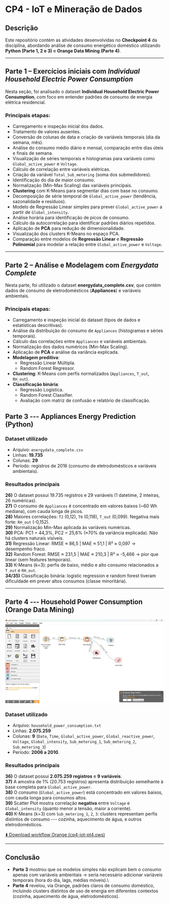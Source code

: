 # CP4 - IoT e Mineração de Dados

## Descrição

Este repositório contém as atividades desenvolvidas no **Checkpoint 4**
da disciplina, abordando análise de consumo energético doméstico
utilizando **Python (Parte 1, 2 e 3)** e **Orange Data Mining (Parte 4)**.

------------------------------------------------------------------------

## Parte 1 – Exercícios iniciais com *Individual Household Electric Power Consumption*

Nesta seção, foi analisado o dataset **Individual Household Electric Power Consumption**, com foco em entender padrões de consumo de energia elétrica residencial.  

### Principais etapas:
- Carregamento e inspeção inicial dos dados.  
- Tratamento de valores ausentes.  
- Conversão de colunas de data e criação de variáveis temporais (dia da semana, mês).  
- Análise do consumo médio diário e mensal, comparação entre dias úteis e finais de semana.  
- Visualização de séries temporais e histogramas para variáveis como `Global_active_power` e `Voltage`.  
- Cálculo de correlação entre variáveis elétricas.  
- Criação da variável `Total_Sub_metering` (soma dos submedidores).  
- Identificação do dia de maior consumo.  
- Normalização (Min-Max Scaling) das variáveis principais.  
- **Clustering** com K-Means para segmentar dias com base no consumo.  
- Decomposição de série temporal de `Global_active_power` (tendência, sazonalidade e resíduos).  
- Modelo de Regressão Linear simples para prever `Global_active_power` a partir de `Global_intensity`.  
- Análise horária para identificação de picos de consumo.  
- Cálculo da autocorrelação para identificar padrões diários repetidos.  
- Aplicação de **PCA** para redução de dimensionalidade.  
- Visualização dos clusters K-Means no espaço PCA.  
- Comparação entre modelos de **Regressão Linear** e **Regressão Polinomial** para modelar a relação entre `Global_active_power` e `Voltage`.  

---

## Parte 2 – Análise e Modelagem com *Energydata Complete*

Nesta parte, foi utilizado o dataset **energydata_complete.csv**, que contém dados de consumo de eletrodomésticos (**Appliances**) e variáveis ambientais.  

### Principais etapas:
- Carregamento e inspeção inicial do dataset (tipos de dados e estatísticas descritivas).  
- Análise da distribuição do consumo de `Appliances` (histogramas e séries temporais).  
- Cálculo das correlações entre `Appliances` e variáveis ambientais.  
- Normalização dos dados numéricos (Min-Max Scaling).  
- Aplicação de **PCA** e análise da variância explicada.  
- **Modelagem preditiva**:  
  - Regressão Linear Múltipla.  
  - Random Forest Regressor.  
- **Clustering**: K-Means com perfis normalizados (`Appliances`, `T_out`, `RH_out`).  
- **Classificação binária**:  
  - Regressão Logística.  
  - Random Forest Classifier.  
  - Avaliação com matriz de confusão e relatório de classificação.  


## Parte 3 --- Appliances Energy Prediction (Python)

### Dataset utilizado

-   Arquivo: `energydata_complete.csv`
-   Linhas: **19.735**
-   Colunas: **29**
-   Período: registros de 2016 (consumo de eletrodomésticos e variáveis
    ambientais).

### Resultados principais

**26)** O dataset possui 19.735 registros e 29 variáveis (1 datetime, 2
inteiras, 26 numéricas).\
**27)** O consumo de `Appliances` é concentrado em valores baixos (\~60
Wh mediana), com cauda longa de picos.\
**28)** Maiores correlações: `T2` (0,12), `T6` (0,118), `T_out` (0,099).
Negativa mais forte: `RH_out` (-0,152).\
**29)** Normalização Min-Max aplicada às variáveis numéricas.\
**30)** PCA: PC1 = 44,3%, PC2 = 25,6% (≈70% da variância explicada). Não
há clusters naturais visíveis.\
**31)** Regressão Linear: RMSE ≈ 86,5 \| MAE ≈ 51,1 \| R² ≈ 0,097 →
desempenho fraco.\
**32)** Random Forest: RMSE ≈ 231,5 \| MAE ≈ 210,3 \| R² ≈ -5,466 → pior
que linear (sem features temporais).\
**33)** K-Means (k=3): perfis de baixo, médio e alto consumo
relacionados a `T_out` e `RH_out`.\
**34/35)** Classificação binária: logistic regression e random forest
tiveram dificuldade em prever altos consumos (classe minoritária).

------------------------------------------------------------------------

## Parte 4 --- Household Power Consumption (Orange Data Mining)
![Imagem Orange](https://github.com/raphatatto/cp4-iot/blob/main/img/imagem.jpg)
### Dataset utilizado

-   Arquivo: `household_power_consumption.txt`
-   Linhas: **2.075.259**
-   Colunas: **9** (`Date`, `Time`, `Global_active_power`,
    `Global_reactive_power`, `Voltage`, `Global_intensity`,
    `Sub_metering_1`, `Sub_metering_2`, `Sub_metering_3`)
-   Período: **2006 a 2010**.

### Resultados principais

**36)** O dataset possui **2.075.259 registros** e **9 variáveis**.\
**37)** A amostra de 1% (20.753 registros) apresenta distribuição
semelhante à base completa para `Global_active_power`.\
**38)** O consumo (`Global_active_power`) está concentrado em valores
baixos, com cauda longa para consumos altos.\
**39)** Scatter Plot mostra correlação **negativa** entre `Voltage` e
`Global_intensity` (quanto menor a tensão, maior a corrente).\
**40)** K-Means (k=3) com `Sub_metering_1`, `2`, `3`: clusters
representam perfis distintos de consumo --- cozinha, aquecimento de
água, e outros eletrodomésticos.

[⬇️ Download workflow Orange (cp4-iot-pt4.ows)](https://github.com/raphatatto/cp4-iot/raw/main/cp4-iot-pt4.ows)

------------------------------------------------------------------------

## Conclusão

-   **Parte 3** mostrou que os modelos simples não explicam bem o
    consumo apenas com variáveis ambientais → seria necessário adicionar
    variáveis temporais (hora do dia, lags, médias móveis).\
-   **Parte 4** revelou, via Orange, padrões claros de consumo
    doméstico, incluindo clusters distintos de uso de energia em
    diferentes contextos (cozinha, aquecimento de água,
    eletrodomésticos).


